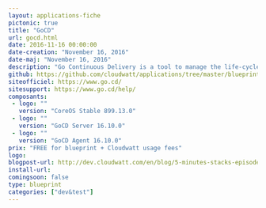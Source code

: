 ```yaml
---
layout: applications-fiche
pictonic: true
title: "GoCD"
url: gocd.html
date: 2016-11-16 00:00:00
date-creation: "November 16, 2016"
date-maj: "November 16, 2016"
description: "Go Continuous Delivery is a tool to manage the life-cycle of applications with the continuous delivery concept, which provides deployent until the production. In this way, GoCD can set up all the steps of the creation of a software, namely the compilation, the unit tests, the deployment in a testing environment, the performance tests, the pre-production deployment and the production one. Go Continuous Delivery system is composed by a server and one or more agents. The agents ask the server to have some tasks to complete."
github: https://github.com/cloudwatt/applications/tree/master/blueprint-coreos-gocd
siteofficiel: https://www.go.cd/
sitesupport: https://www.go.cd/help/
composants:
 - logo: ""
   version: "CoreOS Stable 899.13.0"
 - logo: ""
   version: "GoCD Server 16.10.0"
 - logo: ""
   version: "GoCD Agent 16.10.0"
prix: "FREE for blueprint + Cloudwatt usage fees"
logo: 
blogpost-url: http://dev.cloudwatt.com/en/blog/5-minutes-stacks-episode-thirty-nine-gocd.html
install-url: 
comingsoon: false
type: blueprint
categories: ["dev&test"]
---
```

